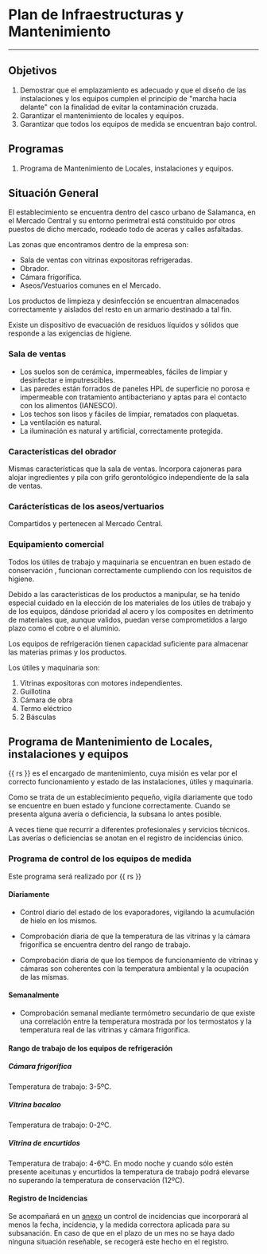 # Plan de Infraestructuras y Mantenimiento

___

## Objetivos

1. Demostrar que el emplazamiento es adecuado y que el diseño de las instalaciones y los equipos cumplen el principio de "marcha hacia delante" con la finalidad de evitar la contaminación cruzada.
2. Garantizar el mantenimiento de locales y equipos.
3. Garantizar que todos los equipos de medida se encuentran bajo control.

## Programas

1. Programa de Mantenimiento de Locales, instalaciones y equipos.

## Situación General

El establecimiento se encuentra dentro del casco urbano de Salamanca, en el Mercado Central y su entorno perimetral está constituido por otros puestos de dicho mercado, rodeado todo de aceras y calles asfaltadas.

Las zonas que encontramos dentro de la empresa son:

* Sala de ventas con vitrinas expositoras refrigeradas.
* Obrador.
* Cámara frigorífica.
* Aseos/Vestuarios comunes en el Mercado.

Los productos de limpieza y desinfección se encuentran almacenados correctamente y aislados del resto en un armario destinado a tal fin.

Existe un dispositivo de evacuación de residuos líquidos y sólidos que responde a las exigencias de higiene.

### Sala de ventas

* Los suelos son de cerámica, impermeables, fáciles de limpiar y desinfectar e imputrescibles.
* Las paredes están forrados de paneles HPL de superficie no porosa e impermeable con tratamiento antibacteriano y aptas para el contacto con los alimentos (IANESCO).
* Los techos son lisos y fáciles de limpiar, rematados con plaquetas.
* La ventilación es natural.
* La iluminación es natural y artificial, correctamente protegida.

### Características del obrador

Mismas características que la sala de ventas. Incorpora cajoneras para alojar ingredientes y pila con grifo gerontológico independiente de la sala de ventas.

### Carácterísticas de los aseos/vertuarios

Compartidos y pertenecen al Mercado Central.

### Equipamiento comercial

Todos los útiles de trabajo y maquinaria se encuentran en buen estado de conservación , funcionan correctamente cumpliendo con los requisitos de
higiene.

Debido a las características de los productos a manipular, se ha tenido especial cuidado en la elección de los materiales de los útiles de trabajo y de los equipos, dándose prioridad al acero y los composites en detrimento de materiales que, aunque validos, puedan verse comprometidos a largo plazo como el cobre o el aluminio.

Los equipos de refrigeración tienen capacidad suficiente para almacenar las materias primas y los productos.

Los útiles y maquinaria son:

1. Vitrinas expositoras con motores independientes.
2. Guillotina
3. Cámara de obra
4. Termo eléctrico
5. 2 Básculas

## Programa de Mantenimiento de Locales, instalaciones y equipos

{{ rs }} es el encargado de mantenimiento, cuya misión es velar por el correcto funcionamiento y estado de las instalaciones, útiles y maquinaria.

Como se trata de un establecimiento pequeño, vigila diariamente que todo se encuentre en buen estado y funcione correctamente. Cuando se presenta alguna avería o deficiencia, la subsana lo antes posible.

A veces tiene que recurrir a diferentes profesionales y servicios técnicos. Las averías o deficiencias se anotan en el registro de incidencias único.

### Programa de control de los equipos de medida

Este programa será realizado por {{ rs }}

#### Diariamente

* Control diario del estado de los evaporadores, vigilando la acumulación de hielo en los mismos.

* Comprobación diaria de que la temperatura de las vitrinas y la cámara frigorífica se encuentra dentro del rango de trabajo.

* Comprobación diaria de que los tiempos de funcionamiento de vitrinas y cámaras son coherentes con la temperatura ambiental y la ocupación de las mismas.

#### Semanalmente

* Comprobación semanal mediante termómetro secundario de que existe una correlación entre la temperatura mostrada por los termostatos y la temperatura real de las vitrinas y cámara frigorífica.

#### Rango de trabajo de los equipos de refrigeración

##### Cámara frigorífica

Temperatura de trabajo: 3-5ºC.

##### Vitrina bacalao

Temperatura de trabajo: 0-2ºC.

##### Vitrina de encurtidos

Temperatura de trabajo: 4-6ºC. En modo noche y cuando sólo estén presente aceitunas y encurtidos la temperatura de trabajo podrá elevarse no superando la temperatura de conservación (12ºC).

#### Registro de Incidencias

Se acompañará en un [anexo](../anexos/incidencias.md) un control de incidencias que incorporará al menos la fecha, incidencia, y la medida correctora aplicada para su subsanación. En caso de que en el plazo de un mes no se haya dado ninguna situación reseñable, se recogerá este hecho en el registro.
